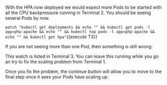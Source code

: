 With the HPA now deployed we would expect more Pods to be started with all the CPU backpressure running in Terminal 2. You should be seeing several Pods by now.

`watch "kubectl get deployments && echo "" && kubectl get pods -l app=php-apache && echo "" && kubectl top pods -l app=php-apache && echo "" && kubectl get hpa"`{{execute T3}}

If you are not seeing more than one Pod, then something is still wrong.

This watch is listed in Terminal 3. You can leave this running while you go an try to fix the scaling problem from Terminal 1.

Once you fix the problem, the continue button will allow you to move to the final step once it sees your Pods have scaling up.
